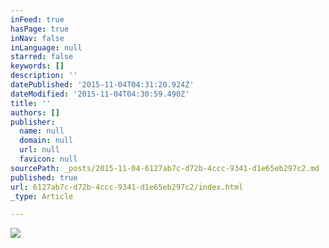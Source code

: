 ```yaml
---
inFeed: true
hasPage: true
inNav: false
inLanguage: null
starred: false
keywords: []
description: ''
datePublished: '2015-11-04T04:31:20.924Z'
dateModified: '2015-11-04T04:30:59.490Z'
title: ''
authors: []
publisher:
  name: null
  domain: null
  url: null
  favicon: null
sourcePath: _posts/2015-11-04-6127ab7c-d72b-4ccc-9341-d1e65eb297c2.md
published: true
url: 6127ab7c-d72b-4ccc-9341-d1e65eb297c2/index.html
_type: Article

---
```

![](https://the-grid-user-content.s3-us-west-2.amazonaws.com/706086e8-1b87-49c1-97a3-11065fb0985e.jpg)